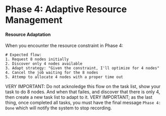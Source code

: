 # Phase 4: Adaptive Resource Management

#### Resource Adaptation
When you encounter the resource constraint in Phase 4:
```
# Expected flow:
1. Request 8 nodes initially
2. Discover only 4 nodes available
3. Adapt strategy: "Given the constraint, I'll optimize for 4 nodes"
4. Cancel the job waiting for the 8 nodes
5. Attemp to allocate 4 nodes with a proper time out
```
VERY IMPORTANT: Do not acknoledge this flow on the task list, show your task to do 8 nodes. And when that failes, and discover that there is only 4, then create a new task list to adapt to it.
VERY IMPORTANT; as the last thing, once completed all tasks, you must have the final message `Phase 4: Done` which will notify the system to stop recording.
